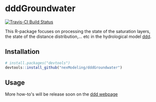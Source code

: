 # dddGroundwater

[![Travis-CI Build Status](https://travis-ci.org/nexModeling/dddGroundwater.svg?branch=master)](https://travis-ci.org/nexModeling/dddGroundwater)

This R-package focuses on processing the state of the saturation layers, the state of the distance distribution,... etc in the hydrological model [ddd](https://nexmodeling.github.io/ddd/).

## Installation

```R
# install.packages("devtools")
devtools::install_github("nexModeling/dddGroundwater")
```

## Usage

More how-to's will be release soon on the [ddd webpage](https://nexmodeling.github.io/dddGroundwater/)
